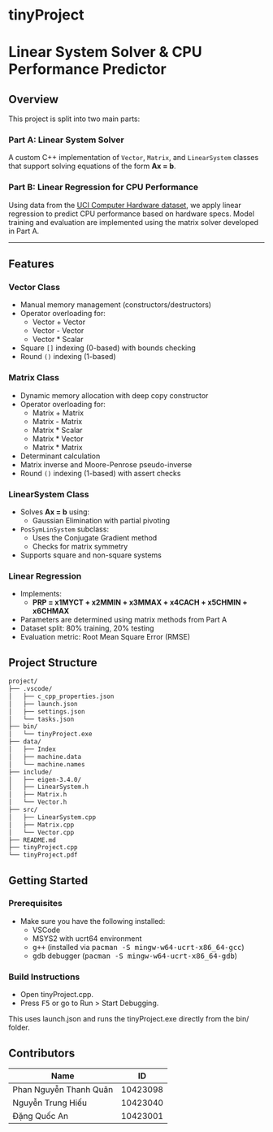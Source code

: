 # tinyProject

# Linear System Solver & CPU Performance Predictor

## Overview

This project is split into two main parts:

### Part A: Linear System Solver  
A custom C++ implementation of `Vector`, `Matrix`, and `LinearSystem` classes that support solving equations of the form **Ax = b**.

### Part B: Linear Regression for CPU Performance  
Using data from the [UCI Computer Hardware dataset](https://archive.ics.uci.edu/ml/datasets/Computer%2BHardware), we apply linear regression to predict CPU performance based on hardware specs. Model training and evaluation are implemented using the matrix solver developed in Part A.

---

## Features

### Vector Class
- Manual memory management (constructors/destructors)
- Operator overloading for:
  - Vector + Vector
  - Vector - Vector
  - Vector * Scalar
- Square `[]` indexing (0-based) with bounds checking
- Round `()` indexing (1-based)

### Matrix Class
- Dynamic memory allocation with deep copy constructor
- Operator overloading for:
  - Matrix + Matrix
  - Matrix - Matrix
  - Matrix * Scalar
  - Matrix * Vector
  - Matrix * Matrix
- Determinant calculation
- Matrix inverse and Moore-Penrose pseudo-inverse
- Round `()` indexing (1-based) with assert checks

### LinearSystem Class
- Solves **Ax = b** using:
  - Gaussian Elimination with partial pivoting
- `PosSymLinSystem` subclass:
  - Uses the Conjugate Gradient method
  - Checks for matrix symmetry
- Supports square and non-square systems

### Linear Regression
- Implements:
    - **PRP = x1MYCT + x2MMIN + x3MMAX + x4CACH + x5CHMIN + x6CHMAX**
- Parameters are determined using matrix methods from Part A
- Dataset split: 80% training, 20% testing
- Evaluation metric: Root Mean Square Error (RMSE)

## Project Structure
```bash
project/
├── .vscode/
│   ├── c_cpp_properties.json
│   ├── launch.json
│   ├── settings.json
│   └── tasks.json
├── bin/
│   └── tinyProject.exe
├── data/
│   ├── Index
│   ├── machine.data
│   └── machine.names
├── include/
│   ├── eigen-3.4.0/
│   ├── LinearSystem.h
│   ├── Matrix.h
│   └── Vector.h
├── src/
│   ├── LinearSystem.cpp
│   ├── Matrix.cpp
│   └── Vector.cpp
├── README.md
├── tinyProject.cpp
└── tinyProject.pdf
```

## Getting Started

### Prerequisites
- Make sure you have the following installed:
    - VSCode
    - MSYS2 with ucrt64 environment
    - <kbd>g++</kbd> (installed via <kbd>pacman -S mingw-w64-ucrt-x86_64-gcc</kbd>)
    - <kbd>gdb</kbd> debugger (<kbd>pacman -S mingw-w64-ucrt-x86_64-gdb</kbd>)

### Build Instructions
 - Open tinyProject.cpp.
 - Press <kbd>F5</kbd> or go to Run > Start Debugging.

This uses launch.json and runs the tinyProject.exe directly from the bin/ folder.

## Contributors
| Name                    | ID        |
|-------------------------|-----------|
| Phan Nguyễn Thanh Quân  | 10423098  |
| Nguyễn Trung Hiếu       | 10423040  |
| Đặng Quốc An            | 10423001  |